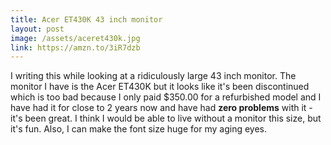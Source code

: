 ```yaml
---
title: Acer ET430K 43 inch monitor
layout: post
image: /assets/aceret430k.jpg
link: https://amzn.to/3iR7dzb
---
```


I writing this while looking at a ridiculously large 43 inch monitor. The monitor I have is the Acer ET430K but it looks like it's been discontinued which is too bad because I only paid $350.00 for a refurbished model and I have had it for close to 2 years now and have had **zero problems** with it - it's been great. I think I would be able to live without a monitor this size, but it's fun. Also, I can make the font size huge for my aging eyes.